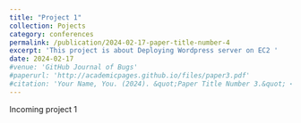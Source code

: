 ```yaml
---
title: "Project 1"
collection: Pojects
category: conferences
permalink: /publication/2024-02-17-paper-title-number-4
excerpt: 'This project is about Deploying Wordpress server on EC2 '
date: 2024-02-17
#venue: 'GitHub Journal of Bugs'
#paperurl: 'http://academicpages.github.io/files/paper3.pdf'
#citation: 'Your Name, You. (2024). &quot;Paper Title Number 3.&quot; <i>GitHub Journal of Bugs</i>. 1(3).'
---
```


Incoming project 1
